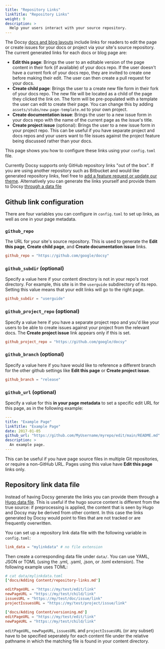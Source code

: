 ```yaml
---
title: "Repository Links"
linkTitle: "Repository Links"
weight: 9
description: >
  Help your users interact with your source repository.
---
```


The Docsy [docs and blog layouts](/docs/adding-content/content/#adding-docs-and-blog-posts) include links for readers to edit the page or create issues for your docs or project via your site's source repository. The current generated links for each docs or blog page are:

* **Edit this page**: Brings the user to an editable version of the page content in their fork (if available) of your docs repo. If the user doesn't have a current fork of your docs repo, they are invited to create one before making their edit. The user can then create a pull request for your docs.
* **Create child page**: Brings the user to a create new file form in their fork of your docs repo.  The new file will be located as a child of the page they clicked the link on.  The form will be pre-populated with a template the user can edit to create their page.  You can change this by adding `assets/stubs/new-page-template.md` to your own project.
* **Create documentation issue**: Brings the user to a new issue form in your docs repo with the name of the current page as the issue's title.
* **Create project issue** (optional): Brings the user to a new issue form in your project repo. This can be useful if you have separate project and docs repos and your users want to file issues against the project feature being discussed rather than your docs.

This page shows you how to configure these links using your `config.toml` file.

Currently Docsy supports only GitHub repository links "out of the box". If you are using another repository such as Bitbucket and would like generated repository links, feel free to [add a feature request or update our theme](/docs/contribution-guidelines/). Alternatively you can generate the links yourself and provide them to Docsy [through a data file](#repository-link-data-file)

## Github link configuration

There are four variables you can configure in `config.toml` to set up links, as well as one in your page metadata.

### `github_repo`

The URL for your site's source repository. This is used to generate the **Edit this page**, **Create child page**, and **Create documentation issue** links.

```toml
github_repo = "https://github.com/google/docsy"
```

### `github_subdir` (optional)

Specify a value here if your content directory is not in your repo's root directory. For example, this site is in the `userguide` subdirectory of its repo. Setting this value means that your edit links will go to the right page.

```toml
github_subdir = "userguide"
```

### `github_project_repo` (optional)

Specify a value here if you have a separate project repo and you'd like your users to be able to create issues against your project from the relevant docs. The **Create project issue** link appears only if this is set.

```toml
github_project_repo = "https://github.com/google/docsy"
```

### `github_branch` (optional)

Specify a value here if you have would like to reference a different branch for the other github settings like **Edit this page** or **Create project issue**.

```toml
github_branch = "release"
```

### `github_url` (optional)

Specify a value for this **in your page metadata** to set a specific edit URL for this page, as in the following example:

```yaml
---
title: "Example Page"
linkTitle: "Example Page"
date: 2017-01-05
github_url: "https://github.com/MyUsername/myrepo/edit/main/README.md"
description: >
  An example page.
---
```

This can be useful if you have page source files in multiple Git repositories, or require a non-GitHub URL.  Pages using this value have **Edit this page** links only.

## Repository link data file

Instead of having Docsy generate the links you can provide them through a [Hugo data file](https://gohugo.io/templates/data-templates/). This is useful if the hugo source content is different from the true source: if preprocessing is applied, the content that is seen by Hugo and Docsy may be derived from other content. In this case the links generated by Docsy would point to files that are not tracked or are frequently overwritten.

You can set up a repository link data file with the following variable in `config.toml`:

```toml
link_data = "mylinkdata" # no file extension
```

Then create a corresponding data file under `data/`. You can use 
YAML, JSON or TOML (using the .yml, .yaml, .json, or .toml extension). The following example uses TOML:

```toml
# cat data/mylinkdata.toml
['docs/Adding Content/repository-links.md']

editPageURL = "https://my/test/edit/link"
newPageURL = "https://my/test/child/link"
issuesURL = "https://my/test/doc/issue/link"
projectIssuesURL = "https://my/test/project/issue/link"

['docs/Adding Content/versioning.md']
editPageURL = "https://my/test/edit/link"
newPageURL = "https://my/test/child/link"
```

`editPageURL`, `newPageURL`, `issuesURL` and `projectIssuesURL` (or any subset) have to be specified seperately for each content file under the relative pathname in which the matching file is found in your content directory.

